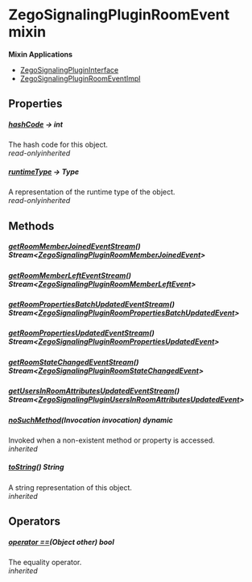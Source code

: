 


# ZegoSignalingPluginRoomEvent mixin















**Mixin Applications**

- [ZegoSignalingPluginInterface](../zego_uikit_prebuilt_live_audio_room/ZegoSignalingPluginInterface-class.md)
- [ZegoSignalingPluginRoomEventImpl](../zego_uikit_prebuilt_live_audio_room/ZegoSignalingPluginRoomEventImpl-class.md)



## Properties

##### [hashCode](../zego_uikit_prebuilt_live_audio_room/ZegoSignalingPluginRoomEvent/hashCode.md) &#8594; int



The hash code for this object.  
_<span class="feature">read-only</span><span class="feature">inherited</span>_



##### [runtimeType](../zego_uikit_prebuilt_live_audio_room/ZegoSignalingPluginRoomEvent/runtimeType.md) &#8594; Type



A representation of the runtime type of the object.  
_<span class="feature">read-only</span><span class="feature">inherited</span>_





## Methods

##### [getRoomMemberJoinedEventStream](../zego_uikit_prebuilt_live_audio_room/ZegoSignalingPluginRoomEvent/getRoomMemberJoinedEventStream.md)() Stream&lt;[ZegoSignalingPluginRoomMemberJoinedEvent](../zego_uikit_prebuilt_live_audio_room/ZegoSignalingPluginRoomMemberJoinedEvent-class.md)>



  




##### [getRoomMemberLeftEventStream](../zego_uikit_prebuilt_live_audio_room/ZegoSignalingPluginRoomEvent/getRoomMemberLeftEventStream.md)() Stream&lt;[ZegoSignalingPluginRoomMemberLeftEvent](../zego_uikit_prebuilt_live_audio_room/ZegoSignalingPluginRoomMemberLeftEvent-class.md)>



  




##### [getRoomPropertiesBatchUpdatedEventStream](../zego_uikit_prebuilt_live_audio_room/ZegoSignalingPluginRoomEvent/getRoomPropertiesBatchUpdatedEventStream.md)() Stream&lt;[ZegoSignalingPluginRoomPropertiesBatchUpdatedEvent](../zego_uikit_prebuilt_live_audio_room/ZegoSignalingPluginRoomPropertiesBatchUpdatedEvent-class.md)>



  




##### [getRoomPropertiesUpdatedEventStream](../zego_uikit_prebuilt_live_audio_room/ZegoSignalingPluginRoomEvent/getRoomPropertiesUpdatedEventStream.md)() Stream&lt;[ZegoSignalingPluginRoomPropertiesUpdatedEvent](../zego_uikit_prebuilt_live_audio_room/ZegoSignalingPluginRoomPropertiesUpdatedEvent-class.md)>



  




##### [getRoomStateChangedEventStream](../zego_uikit_prebuilt_live_audio_room/ZegoSignalingPluginRoomEvent/getRoomStateChangedEventStream.md)() Stream&lt;[ZegoSignalingPluginRoomStateChangedEvent](../zego_uikit_prebuilt_live_audio_room/ZegoSignalingPluginRoomStateChangedEvent-class.md)>



  




##### [getUsersInRoomAttributesUpdatedEventStream](../zego_uikit_prebuilt_live_audio_room/ZegoSignalingPluginRoomEvent/getUsersInRoomAttributesUpdatedEventStream.md)() Stream&lt;[ZegoSignalingPluginUsersInRoomAttributesUpdatedEvent](../zego_uikit_prebuilt_live_audio_room/ZegoSignalingPluginUsersInRoomAttributesUpdatedEvent-class.md)>



  




##### [noSuchMethod](../zego_uikit_prebuilt_live_audio_room/ZegoSignalingPluginRoomEvent/noSuchMethod.md)(Invocation invocation) dynamic



Invoked when a non-existent method or property is accessed.  
_<span class="feature">inherited</span>_



##### [toString](../zego_uikit_prebuilt_live_audio_room/ZegoSignalingPluginRoomEvent/toString.md)() String



A string representation of this object.  
_<span class="feature">inherited</span>_





## Operators

##### [operator ==](../zego_uikit_prebuilt_live_audio_room/ZegoSignalingPluginRoomEvent/operator_equals.md)(Object other) bool



The equality operator.  
_<span class="feature">inherited</span>_















